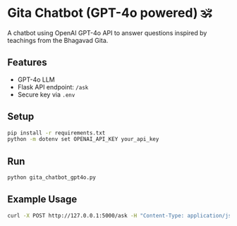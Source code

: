 # Gita Chatbot (GPT-4o powered) 🕉️

A chatbot using OpenAI GPT-4o API to answer questions inspired by teachings from the Bhagavad Gita.

## Features
- GPT-4o LLM
- Flask API endpoint: `/ask`
- Secure key via `.env`

## Setup
```bash
pip install -r requirements.txt
python -m dotenv set OPENAI_API_KEY your_api_key
```

## Run
```bash
python gita_chatbot_gpt4o.py
```

## Example Usage
```bash
curl -X POST http://127.0.0.1:5000/ask -H "Content-Type: application/json" -d '{"question": "What is the nature of the soul?"}'
```
